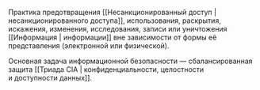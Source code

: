 Практика предотвращения [[Несанкционированный доступ | несанкционированного доступа]], использования, раскрытия, искажения, изменения, исследования, записи или уничтожения [[Информация | информации]] вне зависимости от формы её представления (электронной или физической).

Основная задача информационной безопасности — сбалансированная защита [[Триада CIA | конфиденциальности, целостности и доступности данных]].

